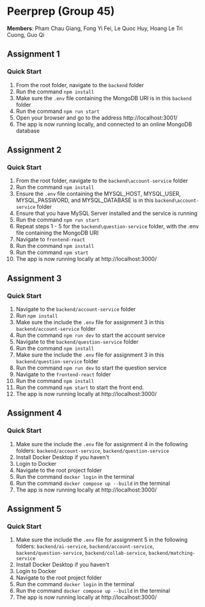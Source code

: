 # Peerprep (Group 45)
**Members**: Pham Chau Giang, Fong Yi Fei, Le Quoc Huy, Hoang Le Tri Cuong, Guo Qi

## Assignment 1
### Quick Start
1. From the root folder, navigate to the `backend` folder
2. Run the command `npm install`
3. Make sure the `.env` file containing the MongoDB URI is in this `backend` folder
4. Run the command `npm run start`
5. Open your browser and go to the address http://localhost:3001/
6. The app is now running locally, and connected to an online MongoDB database

## Assignment 2
### Quick Start
1. From the root folder, navigate to the `backend\account-service` folder
2. Run the command `npm install`
3. Ensure the `.env` file containing the MYSQL_HOST, MYSQL_USER, MYSQL_PASSWORD, and MYSQL_DATABASE is in this `backend\account-service` folder
4. Ensure that you have MySQL Server installed and the service is running
5. Run the command `npm run start`
6. Repeat steps 1 - 5 for the `backend\question-service` folder, with the .env file containing the MongoDB URI
7. Navigate to `frontend-react`
8. Run the command `npm install`
9. Run the command `npm start`
10. The app is now running locally at http://localhost:3000/

## Assignment 3
### Quick Start
1. Navigate to the `backend/account-service` folder
2. Run `npm install`
3. Make sure the include the `.env` file for assignment 3 in this `backend/account-service` folder
4. Run the command `npm run dev` to start the account service
5. Navigate to the `backend/question-service` folder
6. Run the command `npm install`
7. Make sure the include the `.env` file for assignment 3 in this `backend/question-service` folder
8. Run the command `npm run dev` to start the question service
9. Navigate to the `frontend-react` folder
10. Run the command `npm install`
11. Run the command `npm start` to start the front end.
12. The app is now running locally at http://localhost:3000/

## Assignment 4
### Quick Start
1. Make sure the include the `.env` file for assignment 4 in the following folders: `backend/account-service`, `backend/question-service`
2. Install Docker Desktop if you haven't
3. Login to Docker
4. Navigate to the root project folder
5. Run the command `docker login` in the terminal
6. Run the command `docker compose up --build` in the terminal
7. The app is now running locally at http://localhost:3000/

## Assignment 5
### Quick Start
1. Make sure the include the `.env` file for assignment 5 in the following folders: `backend/ai-service`, `backend/account-service`, `backend/question-service`, `backend/collab-service`, `backend/matching-service`
2. Install Docker Desktop if you haven't
3. Login to Docker
4. Navigate to the root project folder
5. Run the command `docker login` in the terminal
6. Run the command `docker compose up --build` in the terminal
7. The app is now running locally at http://localhost:3000/
